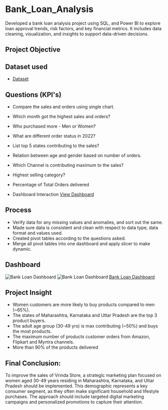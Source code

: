 # Bank_Loan_Analysis
Developed a bank loan analysis project using SQL, and Power BI to explore loan approval trends, risk factors, and key financial metrics. It includes data cleaning, visualization, and insights to support data-driven decisions.
## Project Objective

## Dataset used
- <a href="https://github.com/Pramodkumar-Analyst/Bank_Loan_Analysis/blob/main/Bank_loan_Data.csv">Dataset</a>

## Questions (KPI's)
- Compare the sales and orders using single chart.
- Which month got the highest sales and orders?
- Who purchased more - Men or Women?
- What are different order status in 2022?
- List top 5 states contributing to the sales?
- Relation between age and gender based on number of orders.
- Which Channel is contributing maximum to the sales?
- Highest selling category?
- Percentage of Total Orders delivered

- Dashboard Interaction <a href="https://github.com/Pramodkumar-Analyst/Bank_Loan_Analysis/blob/main/Bank%20Dashboard.pdf">View Dashboard</a>

## Process
- Verify data for any missing values and anomalies, and sort out the same.
- Made sure data is consistent and clean with respect to data type, data format and values used.
- Created pivot tables according to the questions asked.
- Merge all pivot tables into one dashboard and apply slicer to make dynamic.

## Dashboard

![Bank Loan Dashboard](https://github.com/Pramodkumar-Analyst/icon/blob/main/Summary.png)
![Bank Loan Dashboard](https://github.com/Pramodkumar-Analyst/icon/blob/main/Overview.png)
[Bank Loan Dashboard](https://github.com/Pramodkumar-Analyst/icon/blob/main/Details.png)


## Project Insight
- Women customers are more likely to buy products compared to men (~65%).
- The states of Maharashtra, Karnataka and Uttar Pradesh are the top 3 product buyers.
- The adult age group (30-49 yrs) is max contributing (~50%) and buys the most products.
- The maximum number of products customer orders from Amazon, Flipkart and Myntra channels.
- More than 90% of the products delivered

## Final Conclusion:
To improve the sales of Vrinda Store, a strategic marketing plan focused on women aged 30-49 years residing in Maharashtra, Karnataka, and Uttar Pradesh should be implemented. This demographic represents a key consumer segment, as they often make significant household and lifestyle purchases. The approach should include targeted digital marketing campaigns and personalized promotions to capture their attention.

